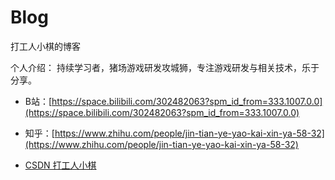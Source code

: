 # Blog
打工人小棋的博客

个人介绍：
持续学习者，猪场游戏研发攻城狮，专注游戏研发与相关技术，乐于分享。

- B站：[https://space.bilibili.com/302482063?spm_id_from=333.1007.0.0](https://space.bilibili.com/302482063?spm_id_from=333.1007.0.0)

- 知乎：[https://www.zhihu.com/people/jin-tian-ye-yao-kai-xin-ya-58-32](https://www.zhihu.com/people/jin-tian-ye-yao-kai-xin-ya-58-32)

- [CSDN 打工人小棋](https://blog.csdn.net/dagongrenxiaoqi?spm=1000.2115.3001.5343)